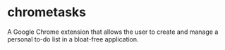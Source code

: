 chrometasks
===========

A Google Chrome extension that allows the user to create and manage a personal to-do list in a bloat-free application.
